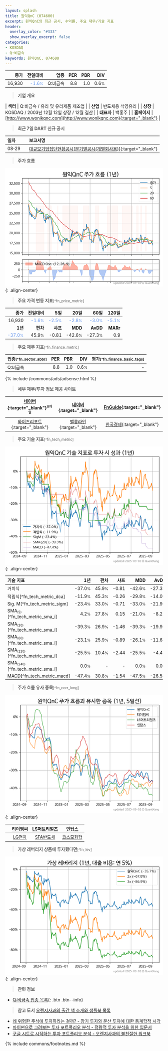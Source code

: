 ```yaml
---
layout: splash
title: 원익QnC (074600)
excerpt: 원익QnC의 최근 공시, 수익률, 주요 재무/기술 지표
header:
  overlay_color: "#333"
  show_overlay_excerpt: false
categories:
- KOSDAQ
- Q:비금속
keywords: 원익QnC, 074600
---
```


| **종가** | **전일대비** | **업종** | **PER** | **PBR** | **DIV** |
| -------: | -----------: | -------: | ------: | ------: | ------: |
| 16,930 | <span style="color: cornflowerblue">-1.6<small>%</small></span> | Q:비금속 | 8.8 | 1.0 | 0.6<small>%</small> |

<!-- more -->


> **기업 개요**<a id="company"></a>

| <span style="white-space:nowrap;">**섹터**</span> | Q:비금속 / 유리 및 유리제품 제조업 |
| <span style="white-space:nowrap;">**산업**</span> | 반도체용 석영유리 |
| <span style="white-space:nowrap;">**상장**</span> | KOSDAQ / 2003년 12월 12일 상장 / 12월 결산 |
| <span style="white-space:nowrap;">**대표자**</span> | 백홍주 |
| <span style="white-space:nowrap;">**홈페이지**</span> | [http://www.wonikqnc.com](http://www.wonikqnc.com){:target="_blank"} |


> **최근 7일 DART 신규 공시**<a id="dart"></a>

| **일자** |      | **보고서명** |
| :------- | :--- | :----------- |
| 08&#x2011;29 | | [대규모기업집단현황공시[분기별공시(개별회사용)]](https://dart.fss.or.kr/dsaf001/main.do?rcpNo=20250829000914){:target="_blank"} |


> **주가 흐름**<a id="price"></a>

![074600](/stock/images/074600.png){: .align-center}


> **주요 가격 변동 지표**<small>[^fn_price_metric]</small>

| **종가** | **전일대비** | **5일** | **20일** | **60일** | **120일** |
| -------: | -----------: | ------: | -------: | -------: | --------: |
| 16,930 | <span style="color: cornflowerblue">-1.6<small>%</small></span> | <span style="color: cornflowerblue">-2.5<small>%</small></span> | <span style="color: cornflowerblue">-2.8<small>%</small></span> | <span style="color: cornflowerblue">-3.0<small>%</small></span> | <span style="color: cornflowerblue">-5.1<small>%</small></span> |
| **1년** | **편차** | **샤프** | **MDD** | **AvDD** | **MARr** |
| <span style="color: cornflowerblue">-37.0<small>%</small></span> | 45.9<small>%</small> | -0.81 | -42.6<small>%</small> | -27.3<small>%</small> | 0.9 |


> **주요 재무 지표**<small>[^fn_finance_metric]</small>

| **업종**<small>[^fn_sector_abbr]</small> | **PER** | **PBR** | **DIV** | **평가**<small>[^fn_finance_basic_tags]</small> |
| :--------------------------------------- | ------: | ------: | ------: | ----------------------------------------------: |
| Q:비금속 | 8.8 | 1.0 | 0.6<small>%</small> | - |



{% include /commons/ads/adsense.html %}

> **세부 재무/투자 정보 제공 사이트**

| [네이버](https://m.stock.naver.com/domestic/stock/074600/finance/summary){:target="_blank"}<sup><small>모바일</small></sup> | [네이버](https://finance.naver.com/item/coinfo.naver?code=074600){:target="_blank"} | [FnGuide](https://comp.fnguide.com/SVO2/ASP/SVD_Invest.asp?gicode=A074600&MenuYn=Y){:target="_blank"} |
| :---: | :---: | :---: |
| [와이즈리포트](https://comp.wisereport.co.kr/company/c1040001.aspx?cmp_cd=074600){:target="_blank"} | [밸류라인](https://www.valueline.co.kr/finance/summary/074600){:target="_blank"} | [한국경제](https://markets.hankyung.com/stock/074600/financial-summary){:target="_blank"} |


> **주요 기술 지표**<small>[^fn_tech_metric]</small>


![074600](/stock/images/074600_tech.png){: .align-center}

| **기술 지표** | **1년** | **편차** | **샤프** | **MDD** | **AvDD** |
| :------------ | ------: | -----------: | -------: | ------: | -------: |
| 거치식 | -37.0<small>%</small> | 45.9<small>%</small> | -0.81 | -42.6<small>%</small> | -27.3<small>%</small> |
| 적립식[^fn_tech_metric_dca] | -11.9<small>%</small> | 45.3<small>%</small> | -0.26 | -29.8<small>%</small> | -14.0<small>%</small> |
| Sig. M[^fn_tech_metric_sigm] | -23.4<small>%</small> | 33.0<small>%</small> | -0.71 | -33.0<small>%</small> | -21.9<small>%</small> |
| SMA<small><sub>(5)</sub></small>[^fn_tech_metric_sma_i] | 4.2<small>%</small> | 27.8<small>%</small> | 0.15 | -21.0<small>%</small> | -8.2<small>%</small> |
| SMA<small><sub>(20)</sub></small>[^fn_tech_metric_sma_i] | -39.3<small>%</small> | 26.9<small>%</small> | -1.46 | -39.3<small>%</small> | -19.9<small>%</small> |
| SMA<small><sub>(60)</sub></small>[^fn_tech_metric_sma_i] | -23.1<small>%</small> | 25.9<small>%</small> | -0.89 | -26.1<small>%</small> | -11.6<small>%</small> |
| SMA<small><sub>(120)</sub></small>[^fn_tech_metric_sma_i] | -25.5<small>%</small> | 10.4<small>%</small> | -2.44 | -25.5<small>%</small> | -4.4<small>%</small> |
| SMA<small><sub>(240)</sub></small>[^fn_tech_metric_sma_i] | 0.0<small>%</small> | - | - | 0.0<small>%</small> | 0.0<small>%</small> |
| MACD[^fn_tech_metric_macd] | -47.4<small>%</small> | 30.8<small>%</small> | -1.54 | -47.5<small>%</small> | -26.5<small>%</small> |


> **주가 흐름 유사 종목**<a id="corr"></a><small>[^fn_corr_long]</small>

![074600](/stock/images/074600_corr.png){: .align-center}

|       | [티이엠씨](/425040/) | [LS머트리얼즈](/417200/) | [인탑스](/049070/) |
| :---: | :------------------------------------: | :------------------------------------: | :------------------------------------: |
|       | [LG전자](/066570/) | [SFA반도체](/036540/) | [코스모화학](/005420/) |


> **가상 레버리지 상품에 투자했다면**<a id="2x"></a><small>[^fn_lev]</small>

![074600](/stock/images/074600_2x.png){: .align-center}


> **관련 정보**

- [Q:비금속 업종 목록](/stats/sector/kosdaq_업종_비금속_종목/){: .btn .btn--info}

> **참고 도서** [오렌지사과의 출간 책 소개와 샘플북 목록](https://kongdori.tistory.com/691)

- [왜 위험한 주식에 투자하라는 걸까? - 장기 투자와 분산 투자에 대한 통계학적 시각](https://kongdori.tistory.com/421)
- [파이썬으로 그려보는 투자 포트폴리오 분석  - 정량적 투자 분석을 위한 입문서](https://kongdori.tistory.com/643)
- [구글 시트로 시작하는 투자 포트폴리오 분석 - 오렌지사과의 불친절한 워크북](https://kongdori.tistory.com/449)


{% include commons/footnotes.md %}
